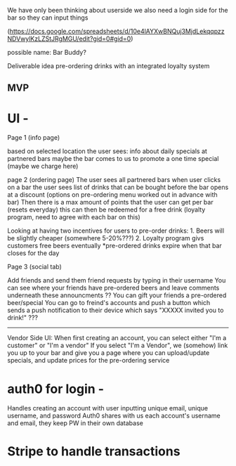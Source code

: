We have only been thinking about userside we also need a login side for the bar so they can input things  

(https://docs.google.com/spreadsheets/d/10e4lAYXwBNQuj3MjdLekqqpzzNDVwylKzLZStJRgMGU/edit?gid=0#gid=0)

possible name: Bar Buddy?

Deliverable idea pre-ordering drinks with an integrated loyalty system 

## MVP

# UI - 

Page 1 (info page) 

based on selected location the user sees:
info about daily specials at partnered bars 
maybe the bar comes to us to promote a one time special (maybe we charge here)

page 2 (ordering page)
The user sees all partnered bars 
when user clicks on a bar the user sees list of drinks that can be bought before the bar opens at a discount (options on pre-ordering menu worked out in advance with bar)
Then there is a max amount of points that the user can get per bar (resets everyday) this can then be redeemed for a free drink (loyalty program, need to agree with each bar on this)

Looking at having two incentives for users to pre-order drinks: 1. Beers will be slightly cheaper (somewhere 5-20%???) 2. Loyalty program givs customers free beers eventually
*pre-ordered drinks expire when that bar closes for the day

Page 3 (social tab)

Add friends and send them friend requests by typing in their username
You can see where your friends have pre-ordered beers and leave comments underneath these announcments ??
You can gift your friends a pre-ordered beer/special 
You can go to freind's accounts and push a button which sends a push notification to their device which says "XXXXX invited you to drink!"  ???

-----------------------------------------------------------------------------------------------------------------------------------------------------------
Vendor Side UI:
When first creating an account, you can select either "I'm a customer" or "I'm a vendor"
If you select "I'm a Vendor", we (somehow) link you up to your bar and give you a page where you can upload/update specials, and update prices for the pre-ordering service


# auth0 for login -
Handles creating an account with user inputting unique email, unique username, and password
Auth0 shares with us each account's username and email, they keep PW in their own database

# Stripe to handle transactions

